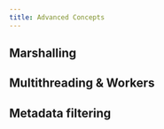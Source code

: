 ```yaml
---
title: Advanced Concepts
---
```


## Marshalling

## Multithreading & Workers

## Metadata filtering
